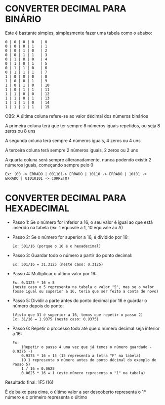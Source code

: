 # CONVERTER DECIMAL PARA BINÁRIO

Este é bastante simples, simplesmente fazer uma tabela como o abaixo:
```
0 | 0 | 0 | 0 	| 0
0 | 0 | 0 | 1 	| 1
0 | 0 | 1 | 0 	| 2
0 | 0 | 1 | 1 	| 3
0 | 1 | 0 | 0 	| 4
0 | 1 | 0 | 1 	| 5
0 | 1 | 1 | 0 	| 6
0 | 1 | 1 | 1 	| 7
1 | 0 | 0 | 0	| 8
1 | 0 | 0 | 1	| 9
1 | 0 | 1 | 0 	| 10
1 | 0 | 1 | 1 	| 11
1 | 1 | 0 | 0 	| 12
1 | 1 | 0 | 1 	| 13
1 | 1 | 1 | 0 	| 14
1 | 1 | 1 | 1 	| 15
```
OBS: A última coluna refere-se ao valor décimal dos números binários
	
A primeira coluna terá que ter sempre 8 números iguais repetidos, ou seja 8 zeros ou 8 uns

A segunda coluna terá sempre 4 números iguais, 4 zeros ou 4 uns

A terceira coluna terá sempre 2 números iguais, 2 zeros ou 2 uns

A quarta coluna será sempre alteranadamente, nunca podendo existir 2 números iguais, começando sempre pelo 0
```
Ex: (00 -> ERRADO | 001101-> ERRADO | 10110 -> ERRADO | 10101 -> ERRADO | 01010101 -> CORRETO)
```


# CONVERTER DECIMAL PARA HEXADECIMAL

- Passo 1: Se o número for inferior a 16, o seu valor é igual ao que está inserido na tabela (ex: 1 equivale a 1, 10 equivale ao A)

- Passo 2: Se o número for superior a 16, é dividido por 16:
	```
	Ex: 501/16 (porque o 16 é o hexadecimal)
	```	
- Passo 3: Guardar todo o número a partir do ponto decimal:
	```
	Ex: 501/16 = 31.3125 (neste caso: 0.3125)
	```
- Passo 4: Multiplicar o último valor por 16:
	```
	Ex: 0.3125 * 16 = 5 
	(neste caso o 5 representa na tabela o valor "5", mas se o valor fosse igual ou superior a 16, teria que ser feito a conta de novo)
	```	
- Passo 5: Dividir a parte antes do ponto decimal por 16 e guardar o número depois do ponto:
	```	
	(Visto que 31 é superior a 16, temos que repetir o passo 2)
	Ex: 31/16 = 1.9375 (neste caso: 0.9375)
	```
- Passo 6: Repetir o processo todo até que o número decimal seja inferior a 16:
	```
	Ex: 
		(Repetir o passo 4 uma vez que já temos o número guardado - 0.9375 -)
		0.9375 * 16 = 15 (15 representa a letra "F" na tabela)
		(O 1 representa o número antes do ponto décimal do exemplo do Passo 5)
		1 / 16 = 0.0625
		0.0625 * 16 = 1 (este número representa o "1" na tabela)
	```
	
Resultado final: 1F5 (16)

É de baixo para cima, o último valor a ser descoberto representa o 1º número e o primeiro representa o último

